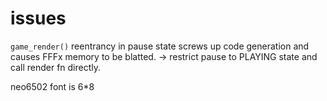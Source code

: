 # issues

`game_render()` reentrancy in pause state screws up code generation and causes
FFFx memory to be blatted.
-> restrict pause to PLAYING state and call render fn directly.

neo6502 font is 6*8

